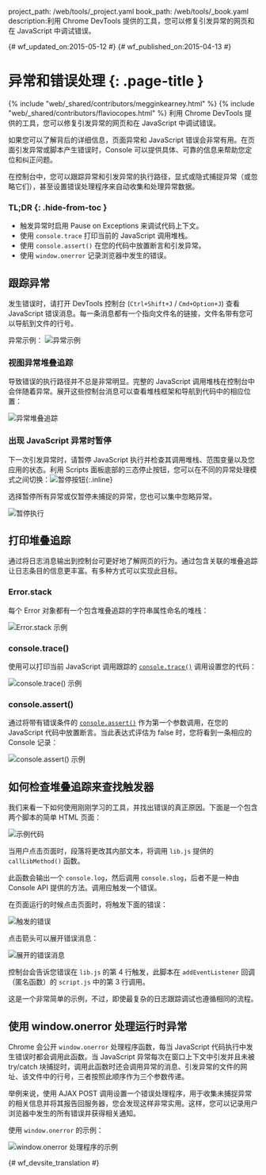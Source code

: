 project_path: /web/tools/_project.yaml
book_path: /web/tools/_book.yaml
description:利用 Chrome DevTools 提供的工具，您可以修复引发异常的网页和在 JavaScript 中调试错误。

{# wf_updated_on:2015-05-12 #}
{# wf_published_on:2015-04-13 #}

# 异常和错误处理 {: .page-title }

{% include "web/_shared/contributors/megginkearney.html" %}
{% include "web/_shared/contributors/flaviocopes.html" %}
利用 Chrome DevTools 提供的工具，您可以修复引发异常的网页和在 JavaScript 中调试错误。

如果您可以了解背后的详细信息，页面异常和 JavaScript 错误会非常有用。在页面引发异常或脚本产生错误时，Console 可以提供具体、可靠的信息来帮助您定位和纠正问题。 

在控制台中，您可以跟踪异常和引发异常的执行路径，显式或隐式捕捉异常（或忽略它们），甚至设置错误处理程序来自动收集和处理异常数据。


### TL;DR {: .hide-from-toc }
- 触发异常时启用 Pause on Exceptions 来调试代码上下文。
- 使用  <code>console.trace</code> 打印当前的 JavaScript 调用堆栈。
- 使用  <code>console.assert()</code> 在您的代码中放置断言和引发异常。
- 使用  <code>window.onerror</code> 记录浏览器中发生的错误。


## 跟踪异常

发生错误时，请打开 DevTools 控制台 (`Ctrl+Shift+J` / `Cmd+Option+J`) 查看 JavaScript 错误消息。每一条消息都有一个指向文件名的链接，文件名带有您可以导航到文件的行号。


异常示例：
![异常示例](images/track-exceptions-tracking-exceptions.jpg)

### 视图异常堆叠追踪

导致错误的执行路径并不总是非常明显。完整的 JavaScript 调用堆栈在控制台中会伴随着异常。展开这些控制台消息可以查看堆栈框架和导航到代码中的相应位置：



![异常堆叠追踪](images/track-exceptions-exception-stack-trace.jpg)

### 出现 JavaScript 异常时暂停

下一次引发异常时，请暂停 JavaScript 执行并检查其调用堆栈、范围变量以及您应用的状态。利用 Scripts 面板底部的三态停止按钮，您可以在不同的异常处理模式之间切换：![暂停按钮](images/track-exceptions-pause-gray.png){:.inline}




选择暂停所有异常或仅暂停未捕捉的异常，您也可以集中忽略异常。

![暂停执行](images/track-exceptions-pause-execution.jpg)

## 打印堆叠追踪

通过将日志消息输出到控制台可更好地了解网页的行为。通过包含关联的堆叠追踪让日志条目的信息更丰富。有多种方式可以实现此目标。

### Error.stack
每个 Error 对象都有一个包含堆叠追踪的字符串属性命名的堆栈：

![Error.stack 示例](images/track-exceptions-error-stack.jpg)

### console.trace()

使用可以打印当前 JavaScript 调用跟踪的 [`console.trace()`](./console-reference#consoletraceobject) 调用设置您的代码：

![console.trace() 示例](images/track-exceptions-console-trace.jpg)

### console.assert()

通过将带有错误条件的 [`console.assert()`](./console-reference#consoleassertexpression-object) 作为第一个参数调用，在您的 JavaScript 代码中放置断言。当此表达式评估为 false 时，您将看到一条相应的 Console 记录：




![console.assert() 示例](images/track-exceptions-console-assert.jpg)

## 如何检查堆叠追踪来查找触发器

我们来看一下如何使用刚刚学习的工具，并找出错误的真正原因。下面是一个包含两个脚本的简单 HTML 页面：



![示例代码](images/track-exceptions-example-code.png)

当用户点击页面时，段落将更改其内部文本，将调用 `lib.js` 提供的 `callLibMethod()` 函数。



此函数会输出一个 `console.log`，然后调用 `console.slog`，后者不是一种由 Console API 提供的方法。调用应触发一个错误。




在页面运行的时候点击页面时，将触发下面的错误：


![触发的错误](images/track-exceptions-example-error-triggered.png)

点击箭头可以展开错误消息：

![展开的错误消息](images/track-exceptions-example-error-message-expanded.png)

控制台会告诉您错误在 `lib.js` 的第 4 行触发，此脚本在 `addEventListener` 回调（匿名函数）的 `script.js` 中的第 3 行调用。



这是一个非常简单的示例，不过，即使最复杂的日志跟踪调试也遵循相同的流程。


## 使用 window.onerror 处理运行时异常

Chrome 会公开 `window.onerror` 处理程序函数，每当 JavaScript 代码执行中发生错误时都会调用此函数。当 JavaScript 异常每次在窗口上下文中引发并且未被 try/catch 块捕捉时，调用此函数时还会调用异常的消息、引发异常的文件的网址、该文件中的行号，三者按照此顺序作为三个参数传递。








举例来说，使用 AJAX POST 调用设置一个错误处理程序，用于收集未捕捉异常的相关信息并将其报告回服务器，您会发现这样非常实用。这样，您可以记录用户浏览器中发生的所有错误并获得相关通知。

使用 `window.onerror` 的示例：

![window.onerror 处理程序的示例](images/runtime-exceptions-window-onerror.jpg)




{# wf_devsite_translation #}
